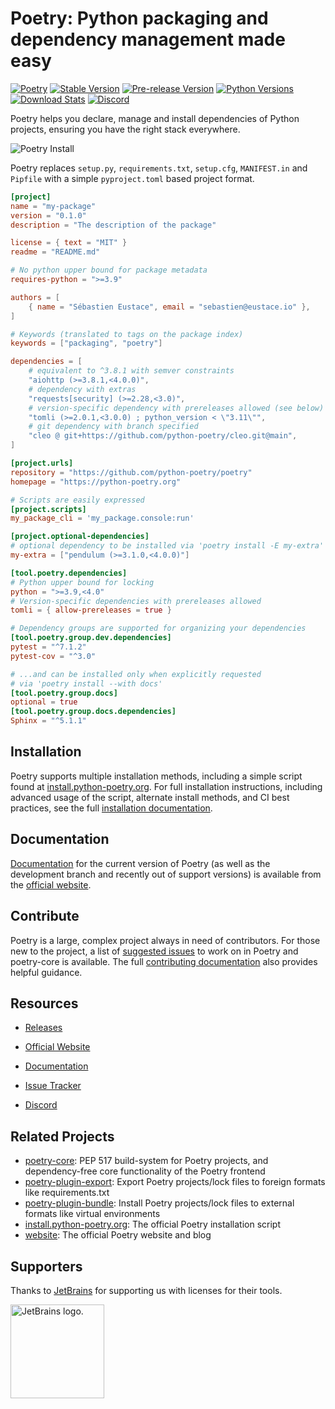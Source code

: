 # Poetry: Python packaging and dependency management made easy

[![Poetry](https://img.shields.io/endpoint?url=https://python-poetry.org/badge/v0.json)](https://python-poetry.org/)
[![Stable Version](https://img.shields.io/pypi/v/poetry?label=stable)][PyPI Releases]
[![Pre-release Version](https://img.shields.io/github/v/release/python-poetry/poetry?label=pre-release&include_prereleases&sort=semver)][PyPI Releases]
[![Python Versions](https://img.shields.io/pypi/pyversions/poetry)][PyPI]
[![Download Stats](https://img.shields.io/pypi/dm/poetry)](https://pypistats.org/packages/poetry)
[![Discord](https://img.shields.io/discord/487711540787675139?logo=discord)][Discord]

Poetry helps you declare, manage and install dependencies of Python projects,
ensuring you have the right stack everywhere.

![Poetry Install](https://raw.githubusercontent.com/python-poetry/poetry/main/assets/install.gif)

Poetry replaces `setup.py`, `requirements.txt`, `setup.cfg`, `MANIFEST.in` and `Pipfile` with a simple `pyproject.toml`
based project format.

```toml
[project]
name = "my-package"
version = "0.1.0"
description = "The description of the package"

license = { text = "MIT" }
readme = "README.md"

# No python upper bound for package metadata
requires-python = ">=3.9"

authors = [
    { name = "Sébastien Eustace", email = "sebastien@eustace.io" },
]

# Keywords (translated to tags on the package index)
keywords = ["packaging", "poetry"]

dependencies = [
    # equivalent to ^3.8.1 with semver constraints
    "aiohttp (>=3.8.1,<4.0.0)",
    # dependency with extras
    "requests[security] (>=2.28,<3.0)",
    # version-specific dependency with prereleases allowed (see below)
    "tomli (>=2.0.1,<3.0.0) ; python_version < \"3.11\"",
    # git dependency with branch specified
    "cleo @ git+https://github.com/python-poetry/cleo.git@main",
]

[project.urls]
repository = "https://github.com/python-poetry/poetry"
homepage = "https://python-poetry.org"

# Scripts are easily expressed
[project.scripts]
my_package_cli = 'my_package.console:run'

[project.optional-dependencies]
# optional dependency to be installed via 'poetry install -E my-extra'
my-extra = ["pendulum (>=3.1.0,<4.0.0)"]

[tool.poetry.dependencies]
# Python upper bound for locking
python = ">=3.9,<4.0"
# Version-specific dependencies with prereleases allowed
tomli = { allow-prereleases = true }

# Dependency groups are supported for organizing your dependencies
[tool.poetry.group.dev.dependencies]
pytest = "^7.1.2"
pytest-cov = "^3.0"

# ...and can be installed only when explicitly requested
# via 'poetry install --with docs'
[tool.poetry.group.docs]
optional = true
[tool.poetry.group.docs.dependencies]
Sphinx = "^5.1.1"
```

## Installation

Poetry supports multiple installation methods, including a simple script found at [install.python-poetry.org]. For full
installation instructions, including advanced usage of the script, alternate install methods, and CI best practices, see
the full [installation documentation].

## Documentation

[Documentation] for the current version of Poetry (as well as the development branch and recently out of support
versions) is available from the [official website].

## Contribute

Poetry is a large, complex project always in need of contributors. For those new to the project, a list of
[suggested issues] to work on in Poetry and poetry-core is available. The full [contributing documentation] also
provides helpful guidance.

## Resources

* [Releases][PyPI Releases]
* [Official Website]
* [Documentation]
* [Issue Tracker]
* [Discord]

  [PyPI]: https://pypi.org/project/poetry/
  [PyPI Releases]: https://pypi.org/project/poetry/#history
  [Official Website]: https://python-poetry.org
  [Documentation]: https://python-poetry.org/docs/
  [Issue Tracker]: https://github.com/python-poetry/poetry/issues
  [Suggested Issues]: https://github.com/python-poetry/poetry/contribute
  [Contributing Documentation]: https://python-poetry.org/docs/contributing
  [Discord]: https://discord.com/invite/awxPgve
  [install.python-poetry.org]: https://install.python-poetry.org
  [Installation Documentation]: https://python-poetry.org/docs/#installation

## Related Projects

* [poetry-core](https://github.com/python-poetry/poetry-core): PEP 517 build-system for Poetry projects, and
dependency-free core functionality of the Poetry frontend
* [poetry-plugin-export](https://github.com/python-poetry/poetry-plugin-export): Export Poetry projects/lock files to
foreign formats like requirements.txt
* [poetry-plugin-bundle](https://github.com/python-poetry/poetry-plugin-bundle): Install Poetry projects/lock files to
external formats like virtual environments
* [install.python-poetry.org](https://github.com/python-poetry/install.python-poetry.org): The official Poetry
installation script
* [website](https://github.com/python-poetry/website): The official Poetry website and blog

## Supporters

Thanks to [JetBrains](https://www.jetbrains.com) for supporting us with licenses for their tools.

[<img src="https://resources.jetbrains.com/storage/products/company/brand/logos/jetbrains.svg" width="150" alt="JetBrains logo." />](https://www.jetbrains.com)
